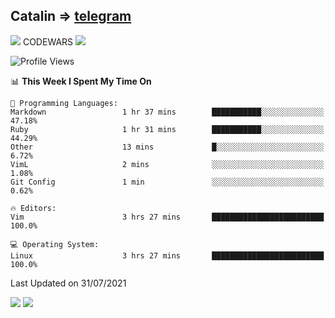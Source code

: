 ## Catalin => [telegram](https://t.me/catalinhimself) 
![](https://www.codewars.com/users/Catalinhimself/badges/micro) CODEWARS
![](https://github.com/Catalinhimself/Catalinhimself/blob/main/Sakura_Nene_CPP.jpg)

<!--START_SECTION:waka-->
![Profile Views](http://img.shields.io/badge/Profile%20Views-74-blue)

📊 **This Week I Spent My Time On** 

```text
💬 Programming Languages: 
Markdown                 1 hr 37 mins        ███████████░░░░░░░░░░░░░░   47.18% 
Ruby                     1 hr 31 mins        ███████████░░░░░░░░░░░░░░   44.29% 
Other                    13 mins             █░░░░░░░░░░░░░░░░░░░░░░░░   6.72% 
VimL                     2 mins              ░░░░░░░░░░░░░░░░░░░░░░░░░   1.08% 
Git Config               1 min               ░░░░░░░░░░░░░░░░░░░░░░░░░   0.62%

🔥 Editors: 
Vim                      3 hrs 27 mins       █████████████████████████   100.0%

💻 Operating System: 
Linux                    3 hrs 27 mins       █████████████████████████   100.0%

```


 Last Updated on 31/07/2021
<!--END_SECTION:waka-->

![](https://github-readme-stats.vercel.app/api?username=catalinhimself&count_private=true&show_icons=true&theme=calm)
![](https://github-readme-stats.vercel.app/api/wakatime?username=catalinhimself&theme=calm)

  


